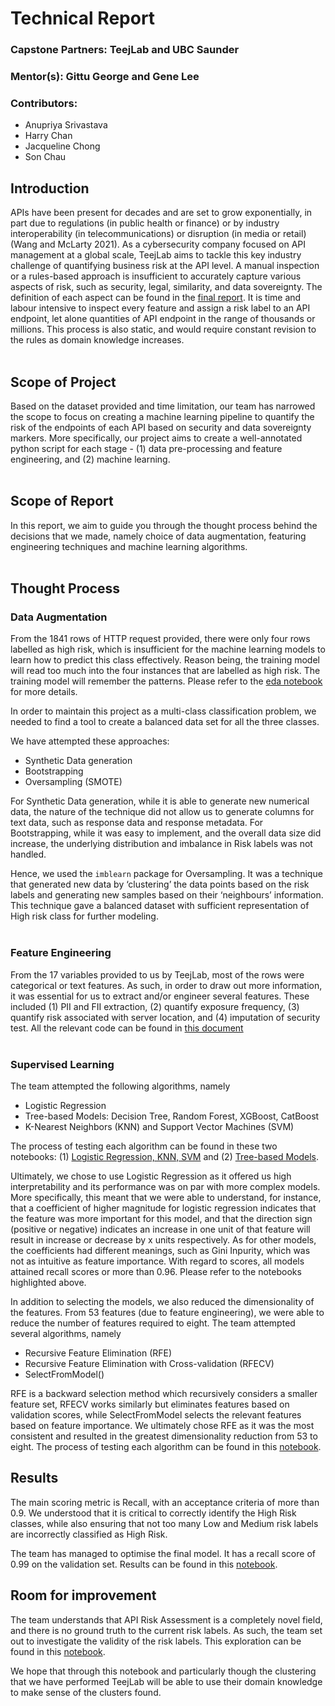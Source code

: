# Technical Report

### Capstone Partners: TeejLab and UBC Saunder
### Mentor(s): Gittu George and Gene Lee
### Contributors:
- Anupriya Srivastava
- Harry Chan
- Jacqueline Chong
- Son Chau


## Introduction
APIs have been present for decades and are set to grow exponentially, in part due to regulations (in public health or finance) or by industry interoperability (in telecommunications) or disruption (in media or retail) (Wang and McLarty 2021). As a cybersecurity company focused on API management at a global scale, TeejLab aims to tackle this key industry challenge of quantifying business risk at the API level. A manual inspection or a rules-based approach is insufficient to accurately capture various aspects of risk, such as security, legal, similarity, and data sovereignty. The definition of each aspect can be found in the [final report](https://teejlab.github.io/API-Risk-Assessment-Framework/1_summary.html). It is time and labour intensive to inspect every feature and assign a risk label to an API endpoint, let alone quantities of API endpoint in the range of thousands or millions. This process is also static, and would require constant revision to the rules as domain knowledge increases. 
</br>
</br>

## Scope of Project
Based on the dataset provided and time limitation, our team has narrowed the scope to focus on creating a machine learning pipeline to quantify the risk of the endpoints of each API based on security and data sovereignty markers. More specifically, our project aims to create a well-annotated python script for each stage - (1) data pre-processing and feature engineering, and (2) machine learning.
</br>
</br>

## Scope of Report
In this report, we aim to guide you through the thought process behind the decisions that we made, namely choice of data augmentation, featuring engineering techniques and machine learning algorithms.
</br>
</br>

## Thought Process
### Data Augmentation
From the 1841 rows of HTTP request provided, there were only four rows labelled as high risk, which is insufficient for the machine learning models to learn how to predict this class effectively. Reason being, the training model will read too much into the four instances that are labelled as high risk. The training model will remember the patterns. Please refer to the [eda notebook](https://github.com/teejlab/API-Risk-Assessment-Framework/blob/main/notebooks/eda/eda.ipynb) for more details. 

In order to maintain this project as a multi-class classification problem, we needed to find a tool to create a balanced data set for all the three classes. 

We have attempted these approaches:
- Synthetic Data generation
- Bootstrapping
- Oversampling (SMOTE)

For Synthetic Data generation, while it is able to generate new numerical data, the nature of the technique did not allow us to generate columns for text data, such as response data and response metadata. For Bootstrapping, while it was easy to implement, and the overall data size did increase, the underlying distribution and imbalance in Risk labels was not handled. 

Hence, we used the `imblearn` package for Oversampling. It was a technique that generated new data by ‘clustering’ the data points based on the risk labels and generating new samples based on their ‘neighbours’ information. This technique gave a balanced dataset with sufficient representation of High risk class for further modeling.
</br>
</br>

### Feature Engineering
From the 17 variables provided to us by TeejLab, most of the rows were categorical or text features. As such, in order to draw out more information, it was essential for us to extract and/or engineer several features. These included (1) PII and FII extraction, (2) quantify exposure frequency, (3) quantify risk associated with server location, and (4) imputation of security test. All the relevant code can be found in [this document](https://github.com/teejlab/API-Risk-Assessment-Framework/tree/main/src/utils)
</br>
</br>

### Supervised Learning
The team attempted the following algorithms, namely
- Logistic Regression
- Tree-based Models: Decision Tree, Random Forest, XGBoost, CatBoost
- K-Nearest Neighbors (KNN) and Support Vector Machines (SVM)

The process of testing each algorithm can be found in these two notebooks: (1) [Logistic Regression, KNN, SVM](https://github.com/teejlab/API-Risk-Assessment-Framework/blob/main/notebooks/ml/1_logisticregression_knn_svn.ipynb) and (2) [Tree-based Models](https://github.com/teejlab/API-Risk-Assessment-Framework/blob/main/notebooks/ml/2_treebasedmodels.ipynb).

Ultimately, we chose to use Logistic Regression as it offered us high interpretability and its performance was on par with more complex models. More specifically, this meant that we were able to understand, for instance, that a coefficient of higher magnitude for logistic regression indicates that the feature was more important for this model, and that the direction sign (positive or negative) indicates an increase in one unit of that feature will result in increase or decrease by x units respectively. As for other models, the coefficients had different meanings, such as Gini Inpurity, which was not as intuitive as feature importance. With regard to scores, all models attained recall scores or more than 0.96. Please refer to the notebooks highlighted above. 

In addition to selecting the models, we also reduced the dimensionality of the features. From 53 features (due to feature engineering), we were able to reduce the number of features required to eight. The team attempted several algorithms, namely
- Recursive Feature Elimination (RFE)
- Recursive Feature Elimination with Cross-validation (RFECV)
- SelectFromModel()

RFE is a backward selection method which recursively considers a smaller feature set, RFECV works similarly but eliminates features based on validation scores, while SelectFromModel selects the relevant features based on feature importance. We ultimately chose RFE as it was the most consistent and resulted in the greatest dimensionality reduction from 53 to eight. The process of testing each algorithm can be found in this [notebook](https://github.com/teejlab/API-Risk-Assessment-Framework/blob/main/notebooks/ml/3_feature_selection.ipynb).

## Results
The main scoring metric is Recall, with an acceptance criteria of more than 0.9. We understood that it is critical to correctly identify the High Risk classes, while also ensuring that not too many Low and Medium risk labels are incorrectly classified as High Risk. 

The team has managed to optimise the final model. It has a recall score of 0.99 on the validation set. Results can be found in this [notebook](https://github.com/teejlab/API-Risk-Assessment-Framework/blob/main/notebooks/ml/1_logisticregression_knn_svn.ipynb).

## Room for improvement
The team understands that API Risk Assessment is a completely novel field, and there is no ground truth to the current risk labels. As such, the team set out to investigate the validity of the risk labels. This exploration can be found in this [notebook](https://github.com/teejlab/API-Risk-Assessment-Framework/blob/main/notebooks/eda/eda-clustering.ipynb). 

We hope that through this notebook and particularly though the clustering that we have performed TeejLab will be able to use their domain knowledge to make sense of the clusters found. 
